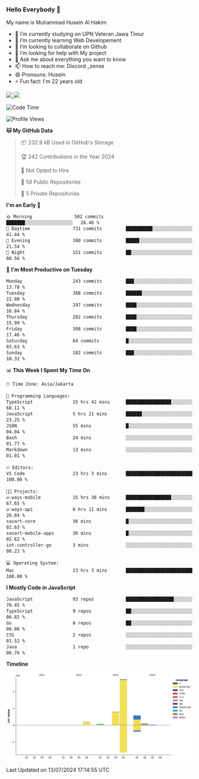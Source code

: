 ### Hello Everybody 👋

My name is Muhammad Husein Al Hakim

- 🔭 I’m currently studying on UPN Veteran Jawa Timur
- 🌱 I’m currently learning Web Developement
- 👯 I’m looking to collaborate on Github
- 🤔 I’m looking for help with My project
- 💬 Ask me about everything you want to know
- 📫 How to reach me: Discord _zense
- 😄 Pronouns: Husein
- ⚡ Fun fact: I'm 22 years old

<p align="left">
<a href="https://github.com/huseinhq">
  <img height="180em" src="https://github-readme-stats-eight-theta.vercel.app/api?username=huseinhq&show_icons=true&theme=algolia&include_all_commits=true&count_private=true"/>
  <img height="180em" src="https://github-readme-stats-eight-theta.vercel.app/api/top-langs/?username=huseinhq&layout=compact&langs_count=8&theme=algolia"/>
</a>
</p>

<!--START_SECTION:waka-->
![Code Time](http://img.shields.io/badge/Code%20Time-1%2C154%20hrs%2030%20mins-blue)

![Profile Views](http://img.shields.io/badge/Profile%20Views-0-blue)

**🐱 My GitHub Data** 

> 📦 232.9 kB Used in GitHub's Storage 
 > 
> 🏆 242 Contributions in the Year 2024
 > 
> 🚫 Not Opted to Hire
 > 
> 📜 59 Public Repositories 
 > 
> 🔑 5 Private Repositories 
 > 
**I'm an Early 🐤** 

```text
🌞 Morning                502 commits         ███████░░░░░░░░░░░░░░░░░░   28.46 % 
🌆 Daytime                731 commits         ██████████░░░░░░░░░░░░░░░   41.44 % 
🌃 Evening                380 commits         █████░░░░░░░░░░░░░░░░░░░░   21.54 % 
🌙 Night                  151 commits         ██░░░░░░░░░░░░░░░░░░░░░░░   08.56 % 
```
📅 **I'm Most Productive on Tuesday** 

```text
Monday                   243 commits         ███░░░░░░░░░░░░░░░░░░░░░░   13.78 % 
Tuesday                  388 commits         ██████░░░░░░░░░░░░░░░░░░░   22.00 % 
Wednesday                297 commits         ████░░░░░░░░░░░░░░░░░░░░░   16.84 % 
Thursday                 282 commits         ████░░░░░░░░░░░░░░░░░░░░░   15.99 % 
Friday                   308 commits         ████░░░░░░░░░░░░░░░░░░░░░   17.46 % 
Saturday                 64 commits          █░░░░░░░░░░░░░░░░░░░░░░░░   03.63 % 
Sunday                   182 commits         ███░░░░░░░░░░░░░░░░░░░░░░   10.32 % 
```


📊 **This Week I Spent My Time On** 

```text
🕑︎ Time Zone: Asia/Jakarta

💬 Programming Languages: 
TypeScript               15 hrs 42 mins      █████████████████░░░░░░░░   68.11 % 
JavaScript               5 hrs 21 mins       ██████░░░░░░░░░░░░░░░░░░░   23.25 % 
JSON                     55 mins             █░░░░░░░░░░░░░░░░░░░░░░░░   04.04 % 
Bash                     24 mins             ░░░░░░░░░░░░░░░░░░░░░░░░░   01.77 % 
Markdown                 13 mins             ░░░░░░░░░░░░░░░░░░░░░░░░░   01.01 % 

🔥 Editors: 
VS Code                  23 hrs 3 mins       █████████████████████████   100.00 % 

🐱‍💻 Projects: 
u-ways-mobile            15 hrs 36 mins      █████████████████░░░░░░░░   67.65 % 
u-ways-api               6 hrs 11 mins       ███████░░░░░░░░░░░░░░░░░░   26.84 % 
savart-core              36 mins             █░░░░░░░░░░░░░░░░░░░░░░░░   02.63 % 
savart-mobile-apps       36 mins             █░░░░░░░░░░░░░░░░░░░░░░░░   02.62 % 
iot-controller-go        3 mins              ░░░░░░░░░░░░░░░░░░░░░░░░░   00.22 % 

💻 Operating System: 
Mac                      23 hrs 3 mins       █████████████████████████   100.00 % 
```

**I Mostly Code in JavaScript** 

```text
JavaScript               93 repos            ██████████████████░░░░░░░   70.45 % 
TypeScript               9 repos             ██░░░░░░░░░░░░░░░░░░░░░░░   06.82 % 
Go                       8 repos             ██░░░░░░░░░░░░░░░░░░░░░░░   06.06 % 
CSS                      2 repos             ░░░░░░░░░░░░░░░░░░░░░░░░░   01.52 % 
Java                     1 repo              ░░░░░░░░░░░░░░░░░░░░░░░░░   00.76 % 
```



**Timeline**

![Lines of Code chart](https://raw.githubusercontent.com/HuseinHQ/HuseinHQ/main/assets/bar_graph.png)


 Last Updated on 13/07/2024 17:14:55 UTC
<!--END_SECTION:waka-->
